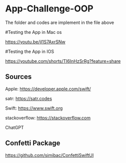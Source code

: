 # App-Challenge-OOP
The folder and codes are implement in the file above

#Testing the App in Mac os

https://youtu.be/jI1S7AxrSNw

#Testing the App in IOS

https://youtube.com/shorts/TI6InHzSrRg?feature=share

## Sources

Apple: https://developer.apple.com/swift/

satr: https://satr.codes

Swift: https://www.swift.org

stackoverflow: https://stackoverflow.com

ChatGPT

## Confetti Package

https://github.com/simibac/ConfettiSwiftUI
